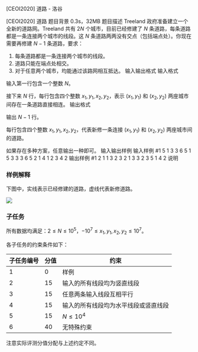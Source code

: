 



[CEOI2020] 道路 - 洛谷














[CEOI2020] 道路
题目背景
0.3s，32MB
题目描述
Treeland 政府准备建立一个全新的道路网。Treeland 共有 $2N$ 个城市，目前已经修建了 $N$ 条道路，每条道路都是一条连接两个城市的线段。这 $N$ 条道路两两没有交点（包括端点处）。你现在需要再修建 $N-1$ 条道路，要求：

1. 每条道路都是一条连接两个城市的线段。
2. 道路只能在端点处相交。
3. 对于任意两个城市，均能通过该路网相互抵达。
输入输出格式
输入格式

输入第一行包含一个整数 $N$。

接下来 $N$ 行，每行包含四个整数 $x_1,y_1,x_2,y_2$，表示 $(x_1,y_1)$ 和 $(x_2,y_2)$ 两座城市间存在一条道路直接相连。
输出格式

输出 $N-1$ 行。

每行包含四个整数 $x_1,y_1,x_2,y_2$，代表新修一条连接 $(x_1,y_1)$ 和 $(x_2,y_2)$ 两座城市间的道路。

如果存在多种方案，任意输出一种即可。
输入输出样例
输入样例 #1
5
1 3 3 6
5 1 5 3
3 3 6 5
2 1 4 1
2 3 4 2
输出样例 #1
2 1 1 3
2 3 2 1
3 3 2 3
5 1 4 2
说明
### 样例解释

下图中，实线表示已经修建的道路，虚线代表新修道路。

![](https://cdn.luogu.com.cn/upload/image_hosting/qxnetdvo.png)

### 子任务

所有数据均满足：$2 \leq N \leq 10^5$，$-10^7 \leq x_1,y_1,x_2,y_2 \leq 10^7$。

各子任务的约束条件如下：

| 子任务编号 | 分值 | 约束                                 |
| ---------- | ---- | ------------------------------------ |
| $1$        | $0$  | 样例                                 |
| $2$        | $15$ | 输入的所有线段均为竖直线段           |
| $3$        | $15$ | 任意两条输入线段互相平行             |
| $4$        | $15$ | 输入的所有线段均为水平线段或竖直线段 |
| $5$        | $15$ | $N \leq 10^4$                        |
| $6$        | $40$ | 无特殊约束                           |

注意实际评测分值分配与上述约定不同。






